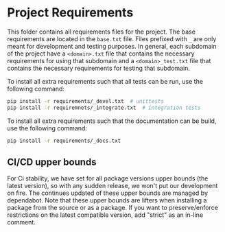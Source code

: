 # Project Requirements

This folder contains all requirements files for the project. The base requirements are located in the `base.txt` file.
Files prefixed with `_` are only meant for development and testing purposes. In general, each subdomain of the project
have a `<domain>.txt` file that contains the necessary requirements for using that subdomain and a `<domain>_test.txt`
file that contains the necessary requirements for testing that subdomain.

To install all extra requirements such that all tests can be run, use the following command:

```bash
pip install -r requirements/_devel.txt  # unittests
pip install -r requiremnets/_integrate.txt  # integration tests

```

To install all extra requirements such that the documentation can be build, use the following command:

```bash
pip install -r requirements/_docs.txt
```

## CI/CD upper bounds

For Ci stability, we have set for all package versions upper bounds (the latest version), so with any sudden release,
we won't put our development on fire. The continues updated of these upper bounds are managed by dependabot.
Note that these upper bounds are lifters when installing a package from the source or as a package.
If you want to preserve/enforce restrictions on the latest compatible version, add "strict" as an in-line comment.
